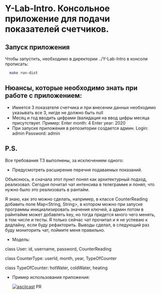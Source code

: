 # Y-Lab-Intro. Консольное приложение для подачи показателей счетчиков.
## Запуск приложения
Чтобы запустить, необходимо в директории ../Y-Lab-Intro в консоли прописать:
```bash
  make run-dist
  ```
## Нюансы, которые необходимо знать при работе с приложением:
* Имеется 3 показателя счетчика и при внесении данных необходимо указывать все 3, нигде не должно быть null
* Месяц и год вводить цифрами (валидация на ввод цифры месяца присутствует. Пример:
Enter month: 4
Enter year: 2020
* При запуске приложения в репозитории создается админ. 
Login: admin
Password: admin

## P.S.
Все требования ТЗ выполнены, за исключением одного:
* Предусмотреть расширение перечня подаваемых показаний.

Объяснюсь, я сначала этот пункт понял как архитектурный подход, реализовал.
Сегодня почитал чат интенсива в телеграмме и понял, что нужно было это реализовать в рантайм.

Я знаю, как это можно сделать, например, в классе CounterReading добавить поле Map<String, String>, в котором можно 
при запуске программы инициализировать значения ключей, а админ потом в райнтайме может добавлять key, но
тогда придется много чего менять, в том числе и тесты. Я только сейчас чат прочитал и я не успеваю к дедлайну, если
буду рефакторить. Выводы сделал, в следующий раз буду мониторить чат, поймите меня правильно.

* Модель:

class User:
  id, username, password, CounterReading

class CounterType:
  userId, month, year, TypeOfCounter

class TypeOfCounter:
  hotWater, coldWater, heating

* Пример использования приложения:

  [![asciicast](https://asciinema.org/a/633829.svg)](https://asciinema.org/a/633829)
PR
